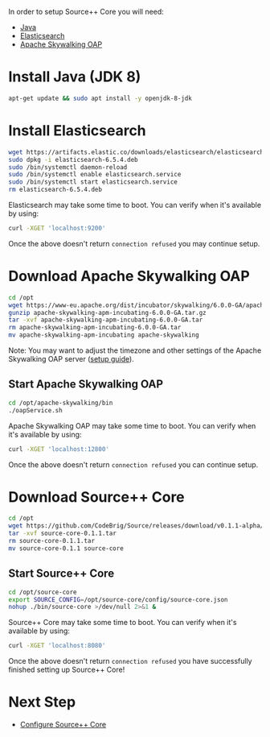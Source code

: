 In order to setup Source++ Core you will need:

 * [Java](https://www.oracle.com/java/)
 * [Elasticsearch](https://www.elastic.co/products/elasticsearch)
 * [Apache Skywalking OAP](https://skywalking.apache.org/)

# Install Java (JDK 8)
```sh
apt-get update && sudo apt install -y openjdk-8-jdk
```

# Install Elasticsearch

```sh
wget https://artifacts.elastic.co/downloads/elasticsearch/elasticsearch-6.5.4.deb
sudo dpkg -i elasticsearch-6.5.4.deb
sudo /bin/systemctl daemon-reload
sudo /bin/systemctl enable elasticsearch.service
sudo /bin/systemctl start elasticsearch.service
rm elasticsearch-6.5.4.deb
```

Elasticsearch may take some time to boot. You can verify when it's available by using:
```sh
curl -XGET 'localhost:9200'
```

Once the above doesn't return `connection refused` you may continue setup.

# Download Apache Skywalking OAP
```sh
cd /opt
wget https://www-eu.apache.org/dist/incubator/skywalking/6.0.0-GA/apache-skywalking-apm-incubating-6.0.0-GA.tar.gz
gunzip apache-skywalking-apm-incubating-6.0.0-GA.tar.gz
tar -xvf apache-skywalking-apm-incubating-6.0.0-GA.tar
rm apache-skywalking-apm-incubating-6.0.0-GA.tar
mv apache-skywalking-apm-incubating apache-skywalking
```

Note: You may want to adjust the timezone and other settings of the Apache Skywalking OAP server ([setup guide](https://github.com/apache/incubator-skywalking/blob/master/docs/en/setup/backend/backend-ui-setup.md)).

## Start Apache Skywalking OAP
```sh
cd /opt/apache-skywalking/bin
./oapService.sh
```

Apache Skywalking OAP may take some time to boot. You can verify when it's available by using:
```sh
curl -XGET 'localhost:12800'
```

Once the above doesn't return `connection refused` you can continue setup.

# Download Source++ Core
```sh
cd /opt
wget https://github.com/CodeBrig/Source/releases/download/v0.1.1-alpha/source-core-0.1.1.tar
tar -xvf source-core-0.1.1.tar
rm source-core-0.1.1.tar
mv source-core-0.1.1 source-core
```

## Start Source++ Core
```sh
cd /opt/source-core
export SOURCE_CONFIG=/opt/source-core/config/source-core.json
nohup ./bin/source-core >/dev/null 2>&1 &
```

Source++ Core may take some time to boot. You can verify when it's available by using:
```sh
curl -XGET 'localhost:8080'
```

Once the above doesn't return `connection refused` you have successfully finished setting up Source++ Core!

# Next Step

- [Configure Source++ Core](./04-configure-source-core.md)
